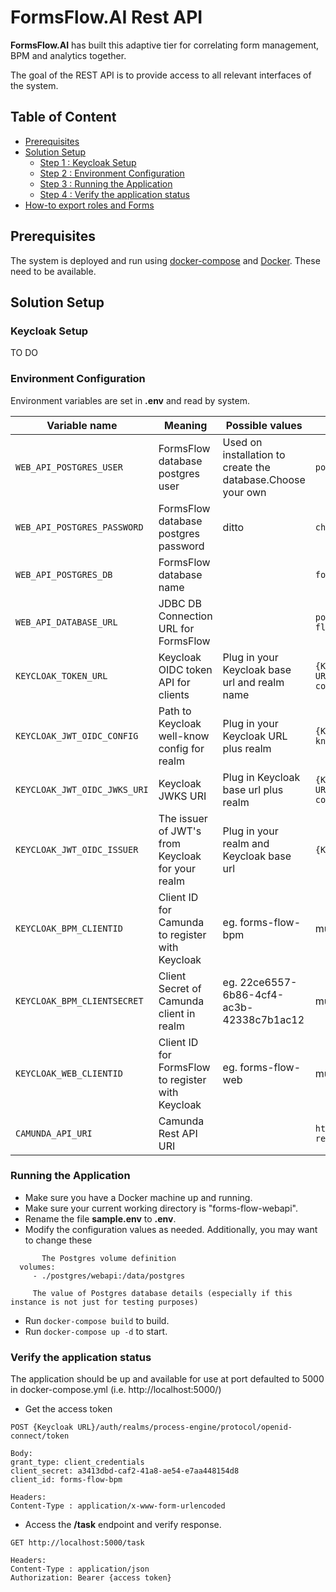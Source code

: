 # FormsFlow.AI Rest API 
**FormsFlow.AI** has built this adaptive tier for correlating form management, BPM and analytics together.

The goal of the REST API is to provide access to all relevant interfaces of the system.

## Table of Content
* [Prerequisites](#prerequisites)
* [Solution Setup](#solution-setup)
  * [Step 1 : Keycloak Setup](#keycloak-setup)
  * [Step 2 : Environment Configuration](#environment-configuration)
  * [Step 3 : Running the Application](#running-the-application)
  * [Step 4 : Verify the application status](#verify-the-application-status) 
* [How-to export roles and Forms](#how-to-export-roles-and-forms)   

## Prerequisites

The system is deployed and run using [docker-compose](https://docker.com) and [Docker](https://docker.com). These need to be available. 

## Solution Setup

### Keycloak Setup

TO DO

### Environment Configuration

Environment variables are set in **.env** and read by system.

Variable name | Meaning | Possible values | Default value |
--- | --- | --- | ---
`WEB_API_POSTGRES_USER`|FormsFlow database postgres user|Used on installation to create the database.Choose your own|`postgres`
`WEB_API_POSTGRES_PASSWORD`|FormsFlow database postgres password|ditto|`changeme`
`WEB_API_POSTGRES_DB`|FormsFlow database name||`formsflow`
`WEB_API_DATABASE_URL`|JDBC DB Connection URL for FormsFlow||`postgresql://postgres:changeme@forms-flow-webapi-db:5432/formsflow`
`KEYCLOAK_TOKEN_URL`|Keycloak OIDC token API for clients|Plug in your Keycloak base url and realm name|`{Keycloak URL}/auth/realms/<realm>/protocol/openid-connect/token`
`KEYCLOAK_JWT_OIDC_CONFIG`|Path to Keycloak well-know config for realm|Plug in your Keycloak URL plus realm|`{Keycloak URL}/auth/realms/<REALM>/.well-known/openid-configuration`
`KEYCLOAK_JWT_OIDC_JWKS_URI`|Keycloak JWKS URI|Plug in Keycloak base url plus realm|`{Keycloak URL}/auth/realms/<REALM>/protocol/openid-connect/certs`
`KEYCLOAK_JWT_OIDC_ISSUER`|The issuer of JWT's from Keycloak for your realm|Plug in your realm and Keycloak base url|`{Keycloak URL}/auth/realms/forms-flow-ai`
`KEYCLOAK_BPM_CLIENTID`|Client ID for Camunda to register with Keycloak|eg. forms-flow-bpm|must be set to your Keycloak client id
`KEYCLOAK_BPM_CLIENTSECRET`|Client Secret of Camunda client in realm|eg. 22ce6557-6b86-4cf4-ac3b-42338c7b1ac12|must be set to your Keycloak client secret
`KEYCLOAK_WEB_CLIENTID`|Client ID for FormsFlow to register with Keycloak|eg. forms-flow-web|must be set to your Keycloak client id
`CAMUNDA_API_URI`|Camunda Rest API URI||`http://localhost:8000/camunda/engine-rest/`

### Running the Application

   * Make sure you have a Docker machine up and running.
   * Make sure your current working directory is "forms-flow-webapi".
   * Rename the file **sample.env** to **.env**.
   * Modify the configuration values as needed. Additionally, you may want to change these
  ```       
         The Postgres volume definition
    volumes:
       - ./postgres/webapi:/data/postgres
  ```
         The value of Postgres database details (especially if this instance is not just for testing purposes)
   * Run `docker-compose build` to build.
   * Run `docker-compose up -d` to start.
  

### Verify the application status

   The application should be up and available for use at port defaulted to 5000 in docker-compose.yml (i.e. http://localhost:5000/)
  
    
   * Get the access token
```
POST {Keycloak URL}/auth/realms/process-engine/protocol/openid-connect/token

Body:
grant_type: client_credentials
client_secret: a3413dbd-caf2-41a8-ae54-e7aa448154d8
client_id: forms-flow-bpm

Headers:
Content-Type : application/x-www-form-urlencoded

```   
   * Access the **/task** endpoint and verify response.
``` 
GET http://localhost:5000/task

Headers:
Content-Type : application/json
Authorization: Bearer {access token}
``` 


